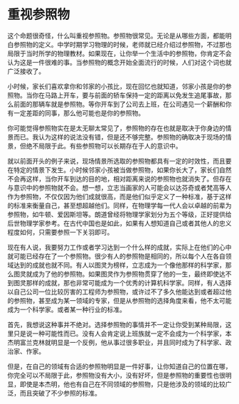 # 重视参照物

这个命题很奇怪，什么叫重视参照物。参照物很常见。无论是从哪些方面，都能明白参照物的定义。中学时期学习物理的时候，老师就已经介绍过参照物，不过那也局限于当时所学的物理教材。如果现在，让你举一个生活中的参照物，你肯定不会认为这是一件很难的事。当参照物的概念开始全面流行的时候，人们对这个词也就广泛接收了。

小时候，家长们喜欢拿你和邻家的小孩比，现在回忆也就知道，邻家小孩是你的参照物。当你在马路上开车，要与前面的轿车保持一定的距离以免发生追尾事故，那么前面的那辆车就是参照物。等你开车到了公司去上班，在公司遇见一个薪酬和你有一定差距的同事，那么他可能也是你的参照物。

你可能觉得参照物实在是太无聊太常见了，参照物的存在也就是取决于你身边的情景而已。我认为这样的说法没有错，但是还不够完整。参照物的确取决于现场的情景，但绝不局限于此。有些参照物可以长期存在于人的意识中。

就以前面开头的例子来说，现场情景所选取的参照物都具有一定的时效性，而且要在特定的情景下发生。小时候邻家小孩被当做参照物，如果你长大了，家长们自然不会再这样，当你开车到达的目的地，相对距离来说的参照物也就消失了。但存在与意识中的参照物就不会。想一想，立志当画家的人可能会以达芬奇或者梵高等人作为参照物，不仅仅因为他们成就很高，而是他们似乎定义了一种标准，基于这样的标准来衡量自己，甚至想超越他们。同样，在物理学每一代人会以卓越的前辈为参照物，如牛顿、爱因斯坦等。朗道曾经将物理学家划分为五个等级，正好提供给后世物理学家参考。在古代中国也是如此，如果有人想知道自己或者其他人的忠义程度如何，只需要参照一下关羽即可。

现在有人说，我要努力工作或者学习达到一个什么样的成就，实际上在他们的心中就可能已经存在了一个参照物。很少有人的参照物是相同的，所以每个人在各自领域达到的成就也就不同。有人以图灵为榜样，立志成为一个像他那样的科学家，那么图灵就成为了他的参照物。如果图灵作为参照物贯穿了他的一生，最终即使达不到图灵那样的成就，那也非常可能成为一个优秀的计算机科学家。同样，有人选择以自己公司一位比较厉害的工程师为参照物，或许过不了多久他能达到或者超过他的参照物，甚至成为某一领域的专家，但是从参照物的选择角度来看，他不太可能成为一个科学家。或者某一种行业的标准。

首先，我想说这种事并不绝对。选择参照物的事情并不一定让你受到某种局限，这里只是说一种可能性而已。没有人会肯定说上班族就一定不会成为一个科学家，本杰明富兰克林就明显是一个反例，他从事过很多职业，并且同时成为了科学家、政治家、作家。

但是，在自己的领域有合适的参照物明显是一件好事，让你知道自己的位置在哪，你完全可以不局限于此，参照物没有大小，没有好坏，但是参照物的重要性也很明显，即使是本杰明，他也有自己在不同领域的参照物，只是他涉及的领域的比较广泛，而且突破了不少参照的标准。